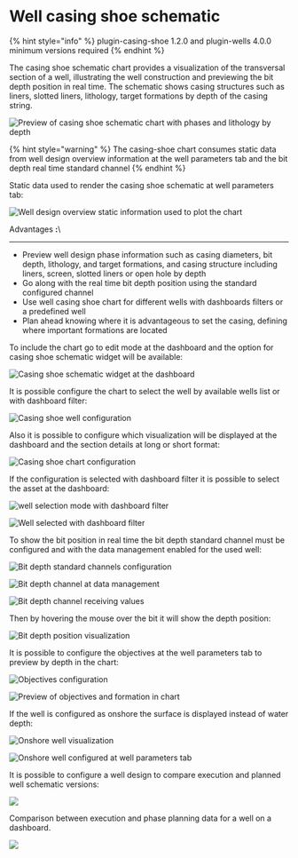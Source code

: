 # Well casing shoe schematic

{% hint style="info" %}
plugin-casing-shoe 1.2.0 and plugin-wells 4.0.0 minimum versions required
{% endhint %}

The casing shoe schematic chart provides a visualization of the transversal section of a well, illustrating the well construction and previewing the bit depth position in real time. The schematic shows casing structures such as liners, slotted liners, lithology,  target formations by depth of the casing string.



![Preview of casing shoe schematic chart with phases and lithology by depth](<../.gitbook/assets/image (124).png>)

{% hint style="warning" %}
The casing-shoe chart consumes static data from well design overview information at the well parameters tab and the bit depth real time standard channel
{% endhint %}

Static data used to render the casing shoe schematic at well parameters tab:

![Well design overview static information used to plot the chart](<../.gitbook/assets/image (257) (1).png>)

Advantages **:**\
****

* Preview well design phase information such as casing diameters, bit depth, lithology, and target formations, and casing structure including liners, screen, slotted liners or open hole by depth
* Go along with the real time bit depth position using the standard configured channel&#x20;
* Use well casing shoe chart for different wells with dashboards filters or a predefined well
* Plan ahead knowing where it is advantageous to set the casing, defining where important formations are located

To include the chart go to edit mode at the dashboard and the option for casing shoe schematic widget will be available:

![Casing shoe schematic widget at the dashboard](<../.gitbook/assets/image (288).png>)

It is possible configure the chart to select the well by available wells list or with dashboard filter:

![Casing shoe well configuration ](<../.gitbook/assets/image (340).png>)

Also it is possible to configure which visualization will be displayed at the dashboard and the section details at long or short format:

![Casing shoe chart configuration](<../.gitbook/assets/image (427).png>)

If the configuration is selected with dashboard filter it is possible to select the asset at the dashboard:

![well selection mode with dashboard filter](<../.gitbook/assets/image (71).png>)

![Well selected with dashboard filter](<../.gitbook/assets/image (192).png>)

To show the bit position in real time the bit depth standard channel must be configured and with the data management enabled for the used well:

![Bit depth standard channels configuration](<../.gitbook/assets/image (437).png>)

![Bit depth channel at data management](<../.gitbook/assets/image (174).png>)

![Bit depth channel receiving values](<../.gitbook/assets/image (492).png>)

Then by hovering the mouse over the bit it will show the depth position:

![Bit depth position visualization](<../.gitbook/assets/image (203).png>)

It is possible to configure the objectives at the well parameters tab to preview by depth in the chart:

![Objectives configuration](<../.gitbook/assets/image (452).png>)

![Preview of objectives and formation in chart](<../.gitbook/assets/image (9).png>)

If the well is configured as onshore the surface is displayed instead of water depth:

![Onshore well visualization](<../.gitbook/assets/image (449).png>)

![Onshore well configured at well parameters tab](<../.gitbook/assets/image (290).png>)

It is possible to configure a well design to compare execution and planned well schematic versions:

![](https://lh5.googleusercontent.com/7JiFe-oPJREmDfLqVy6Xxj9dp2VXb2Cdr7diFAV4MZZh\_gZgSG0bitH4cwQ\_-q9pC326Cfb4Mi\_5\_AaziHOIdTK4v3PxVSjudutZaCkFk4P1eAvOReccFvGnVGxwydLX73u87fe\_a7\_D1raDyA)

Comparison between execution and phase planning data for a well on a dashboard.

![](https://lh6.googleusercontent.com/GqW0AKuVAdfBNdTdvXD6KTM4rJW8pgO-XM0TH9IGEdeiARuylncmNOVzuG026fOdt5\_Y3MTk6YIFQ9atvlEeWwdrSMfV53l3nzgrPtSUoa3Qb\_4Idt9z4S43fEGOaSIV1K71WbN8hWD6YubHKQ)

